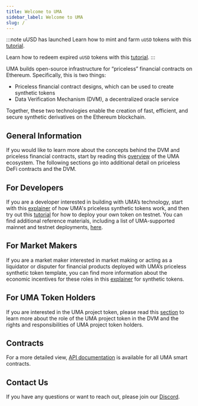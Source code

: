 ```yaml
---
title: Welcome to UMA
sidebar_label: Welcome to UMA
slug: /
---
```


:::note uUSD has launched
Learn how to mint and farm `uUSD` tokens with this [tutorial](users/mint-farm-yusd.md).

Learn how to redeem expired `uUSD` tokens with this [tutorial](users/redeem-tokens.md).
:::

UMA builds open-source infrastructure for “priceless” financial contracts on Ethereum. Specifically, this is two things:

- Priceless financial contract designs, which can be used to create synthetic tokens
- Data Verification Mechanism (DVM), a decentralized oracle service

Together, these two technologies enable the creation of fast, efficient, and secure synthetic derivatives on the Ethereum blockchain.

## General Information

If you would like to learn more about the concepts behind the DVM and priceless financial contracts, start by reading this [overview](getting-started/overview.md) of the UMA ecosystem. The following sections go into additional detail on priceless DeFi contracts and the DVM.

## For Developers

If you are a developer interested in building with UMA’s technology, start with this [explainer](synthetic-tokens/explainer.md) of how UMA's priceless synthetic tokens work, and then try out this [tutorial](build-walkthrough/mint-locally) for how to deploy your own token on testnet. You can find additional reference materials, including a list of UMA-supported mainnet and testnet deployments, [here](dev-ref/addresses.md).

## For Market Makers

If you are a market maker interested in market making or acting as a liquidator or disputer for financial products deployed with UMA’s priceless synthetic token template, you can find more information about the economic incentives for these roles in this [explainer](synthetic-tokens/explainer.md) for synthetic tokens.

## For UMA Token Holders

If you are interested in the UMA project token, please read this [section](uma-tokenholders/uma-holders.md) to learn more about the role of the UMA project token in the DVM and the rights and responsibilities of UMA project token holders.

## Contracts

For a more detailed view, [API documentation](https://docs-dot-uma-protocol.appspot.com/uma/index.html) is available for all UMA smart contracts.

## Contact Us

If you have any questions or want to reach out, please join our [Discord](https://discord.umaproject.org/).

